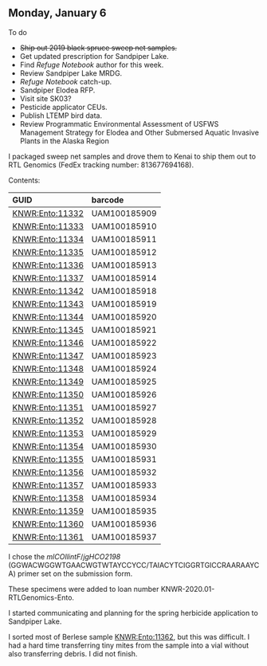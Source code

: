 
## Monday, January 6

To do

* ~~Ship out 2019 black spruce sweep net samples.~~
* Get updated prescription for Sandpiper Lake.
* Find *Refuge Notebook* author for this week.
* Review Sandpiper Lake MRDG.
* *Refuge Notebook* catch-up.
* Sandpiper Elodea RFP.
* Visit site SK03?
* Pesticide applicator CEUs.
* Publish LTEMP bird data.
* Review Programmatic Environmental Assessment of USFWS Management Strategy for Elodea and Other Submersed Aquatic Invasive Plants in the Alaska Region

I packaged sweep net samples  and drove them to Kenai to ship them out to RTL Genomics (FedEx tracking number: 813677694168).

Contents:

GUID|barcode
:---|:---
[KNWR:Ento:11332](http://arctos.database.museum/guid/KNWR:Ento:11332)|UAM100185909
[KNWR:Ento:11333](http://arctos.database.museum/guid/KNWR:Ento:11333)|UAM100185910
[KNWR:Ento:11334](http://arctos.database.museum/guid/KNWR:Ento:11334)|UAM100185911
[KNWR:Ento:11335](http://arctos.database.museum/guid/KNWR:Ento:11335)|UAM100185912
[KNWR:Ento:11336](http://arctos.database.museum/guid/KNWR:Ento:11336)|UAM100185913
[KNWR:Ento:11337](http://arctos.database.museum/guid/KNWR:Ento:11337)|UAM100185914
[KNWR:Ento:11342](http://arctos.database.museum/guid/KNWR:Ento:11342)|UAM100185918
[KNWR:Ento:11343](http://arctos.database.museum/guid/KNWR:Ento:11343)|UAM100185919
[KNWR:Ento:11344](http://arctos.database.museum/guid/KNWR:Ento:11344)|UAM100185920
[KNWR:Ento:11345](http://arctos.database.museum/guid/KNWR:Ento:11345)|UAM100185921
[KNWR:Ento:11346](http://arctos.database.museum/guid/KNWR:Ento:11346)|UAM100185922
[KNWR:Ento:11347](http://arctos.database.museum/guid/KNWR:Ento:11347)|UAM100185923
[KNWR:Ento:11348](http://arctos.database.museum/guid/KNWR:Ento:11348)|UAM100185924
[KNWR:Ento:11349](http://arctos.database.museum/guid/KNWR:Ento:11349)|UAM100185925
[KNWR:Ento:11350](http://arctos.database.museum/guid/KNWR:Ento:11350)|UAM100185926
[KNWR:Ento:11351](http://arctos.database.museum/guid/KNWR:Ento:11351)|UAM100185927
[KNWR:Ento:11352](http://arctos.database.museum/guid/KNWR:Ento:11352)|UAM100185928
[KNWR:Ento:11353](http://arctos.database.museum/guid/KNWR:Ento:11353)|UAM100185929
[KNWR:Ento:11354](http://arctos.database.museum/guid/KNWR:Ento:11354)|UAM100185930
[KNWR:Ento:11355](http://arctos.database.museum/guid/KNWR:Ento:11355)|UAM100185931
[KNWR:Ento:11356](http://arctos.database.museum/guid/KNWR:Ento:11356)|UAM100185932
[KNWR:Ento:11357](http://arctos.database.museum/guid/KNWR:Ento:11357)|UAM100185933
[KNWR:Ento:11358](http://arctos.database.museum/guid/KNWR:Ento:11358)|UAM100185934
[KNWR:Ento:11359](http://arctos.database.museum/guid/KNWR:Ento:11359)|UAM100185935
[KNWR:Ento:11360](http://arctos.database.museum/guid/KNWR:Ento:11360)|UAM100185936
[KNWR:Ento:11361](http://arctos.database.museum/guid/KNWR:Ento:11361)|UAM100185937


I chose the *mlCOIlintF*/*jgHCO2198* (GGWACWGGWTGAACWGTWTAYCCYCC/TAIACYTCIGGRTGICCRAARAAYCA) primer set on the submission form.

These specimens were added to loan number KNWR-2020.01-RTLGenomics-Ento.

I started communicating and planning for the spring herbicide application to Sandpiper Lake.

I sorted most of Berlese sample [KNWR:Ento:11362](http://arctos.database.museum/guid/KNWR:Ento:11362), but this was difficult. I had a hard time transferring tiny mites from the sample into a vial without also transferring debris.  I did not finish.






